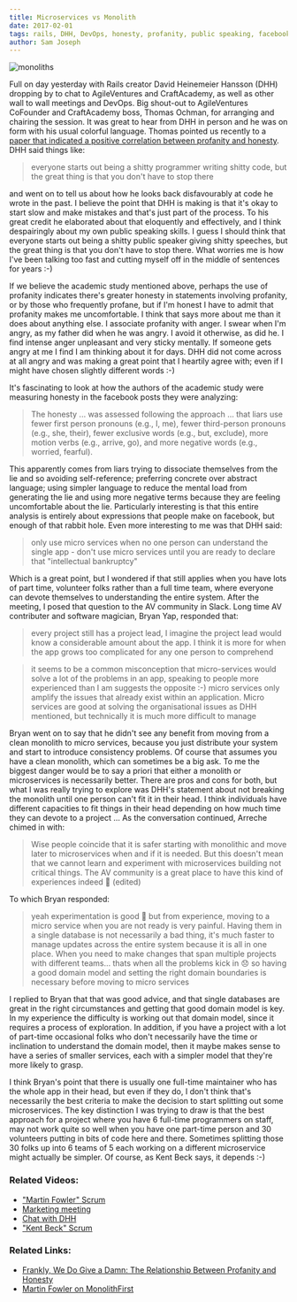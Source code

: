 ```yaml
---
title: Microservices vs Monolith
date: 2017-02-01
tags: rails, DHH, DevOps, honesty, profanity, public speaking, facebook
author: Sam Joseph
---
```


![monoliths](/images/henge.png)

Full on day yesterday with Rails creator David Heinemeier Hansson (DHH) dropping by to chat to AgileVentures and CraftAcademy, as well as other wall to wall meetings and DevOps.  Big shout-out to AgileVentures CoFounder and CraftAcademy boss, Thomas Ochman, for arranging and chairing the session.  It was great to hear from DHH in person and he was on form with his usual colorful language.  Thomas pointed us recently to a [paper that indicated a positive correlation between profanity and honesty](http://journals.sagepub.com/doi/full/10.1177/1948550616681055). DHH said things like:

> everyone starts out being a shitty programmer writing shitty code, but the great thing is that you don't have to stop there

and went on to tell us about how he looks back disfavourably at code he wrote in the past.  I believe the point that DHH is making is that it's okay to start slow and make mistakes and that's just part of the process.  To his great credit he elaborated about that eloquently and effectively, and I think despairingly about my own public speaking skills.  I guess I should think that everyone starts out being a shitty public speaker giving shitty speeches, but the great thing is that you don't have to stop there.  What worries me is how I've been talking too fast and cutting myself off in the middle of sentences for years :-)

If we believe the academic study mentioned above, perhaps the use of profanity indicates there's greater honesty in statements involving profanity, or by those who frequently profane, but if I'm honest I have to admit that profanity makes me uncomfortable.  I think that says more about me than it does about anything else.  I associate profanity with anger.  I swear when I'm angry, as my father did when he was angry.  I avoid it otherwise, as did he.  I find intense anger unpleasant and very sticky mentally.  If someone gets angry at me I find I am thinking about it for days.  DHH did not come across at all angry and was making a great point that I heartily agree with; even if I might have chosen slightly different words :-)

It's fascinating to look at how the authors of the academic study were measuring honesty in the facebook posts they were analyzing:

> The honesty ... was assessed following the approach ... that liars use fewer first person pronouns (e.g., I, me), fewer third-person pronouns (e.g., she, their), fewer exclusive words (e.g., but, exclude), more motion verbs (e.g., arrive, go), and more negative words (e.g., worried, fearful). 

This apparently comes from liars trying to dissociate themselves from the lie and so avoiding self-reference; preferring concrete over abstract language; using simpler language to reduce the mental load from generating the lie and using more negative terms because they are feeling uncomfortable about the lie.  Particularly interesting is that this entire analysis is entirely about expressions that people make on facebook, but enough of that rabbit hole.  Even more interesting to me was that DHH said:

> only use micro services when no one person can understand the single app - don't use micro services until you are ready to declare that "intellectual bankruptcy"

Which is a great point, but I wondered if that still applies when you have lots of part time, volunteer folks rather than a full time team, where everyone can devote themselves to understanding the entire system.  After the meeting, I posed that question to the AV community in Slack.  Long time AV contributer and software magician, Bryan Yap, responded that:

> every project still has a project lead, I imagine the project lead would know a considerable amount about the app. I think it is more for when the app grows too complicated for any one person to comprehend
 
> it seems to be a common misconception that micro-services would solve a lot of the problems in an app, speaking to people more experienced than I am suggests the opposite :-) micro services only amplify the issues that already exist within an application. Micro services are good at solving the organisational issues as DHH mentioned, but technically it is much more difficult to manage

Bryan went on to say that he didn't see any benefit from moving from a clean monolith to micro services, because you just distribute your system and start to introduce consistency problems.  Of course that assumes you have a clean monolith, which can sometimes be a big ask. To me the biggest danger would be to say a priori that either a monolith or microservices is necessarily better. There are pros and cons for both, but what I was really trying to explore was DHH's statement about not breaking the monolith until one person can't fit it in their head. I think individuals have different capacities to fit things in their head depending on how much time they can devote to a project ...  As the conversation continued, Arreche chimed in with:

> Wise people coincide that it is safer starting with monolithic and move later to microservices when and if it is needed.
But this doesn't mean that we cannot learn and experiment with microservices building not critical things. The AV community is a great place to have this kind of experiences indeed :slightly_smiling_face: (edited)

To which Bryan responded: 

> yeah experimentation is good :slightly_smiling_face: but from experience, moving to a micro service when you are not ready is very painful. Having them in a single database is not necessarily a bad thing, it's much faster to manage updates across the entire system because it is all in one place. When you need to make changes that span multiple projects with different teams… thats when all the problems kick in :disappointed: so having a good domain model and setting the right domain boundaries is necessary before moving to micro services

I replied to Bryan that that was good advice, and that single databases are great in the right circumstances and getting that good domain model is key.  In my experience the difficulty is working out that domain model, since it requires a process of exploration.  In addition, if you have a project with a lot of part-time occasional folks who don't necessarily have the time or inclination to understand the domain model, then it maybe makes sense to have a series of smaller services, each with a simpler model that they're more likely to grasp.

I think Bryan's point that there is usually one full-time maintainer who has the whole app in their head, but even if they do, I don't think that's necessarily the best criteria to make the decision to start splitting out some microservices. The key distinction I was trying to draw is that the best approach for a project where you have 6 full-time programmers on staff, may not work quite so well when you have one part-time person and 30 volunteers putting in bits of code here and there.  Sometimes splitting those 30 folks up into 6 teams of 5 each working on a different microservice might actually be simpler.  Of course, as Kent Beck says, it depends :-)

### Related Videos:

* ["Martin Fowler" Scrum](https://www.youtube.com/watch?v=dtr_Um8J0XU)
* [Marketing meeting](https://www.youtube.com/watch?v=-dQWAbjr7pc)
* [Chat with DHH](https://www.youtube.com/watch?v=I0LJTMgEomM)
* ["Kent Beck" Scrum](https://www.youtube.com/watch?v=RZf-mhm20gk)

### Related Links:

* [Frankly, We Do Give a Damn: The Relationship Between Profanity and Honesty](http://journals.sagepub.com/doi/full/10.1177/1948550616681055)
* [Martin Fowler on MonolithFirst](https://martinfowler.com/bliki/MonolithFirst.html)
